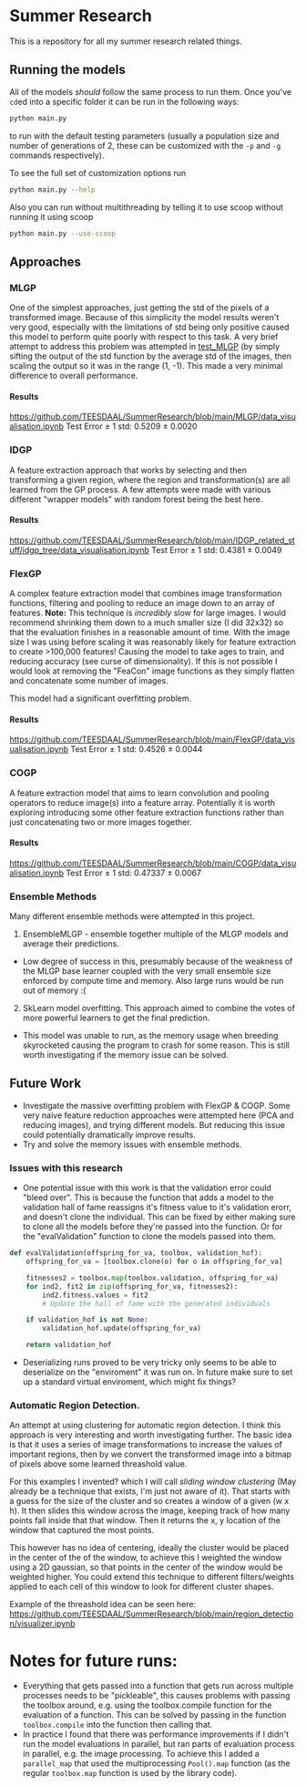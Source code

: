 # Summer Research
This is a repository for all my summer research related things.

## Running the models
All of the models *should* follow the same process to run them. Once you've `cd`ed into a specific folder it can be run in the following ways:
```sh
python main.py
```
to run with the default testing parameters (usually a population size and number of generations of 2, these can be customized with the `-p` and `-g` commands respectively).

To see the full set of customization options run 
```sh
python main.py --help
```

Also you can run without multithreading by telling it to use scoop without running it using scoop
```sh
python main.py --use-scoop
```

## Approaches
### MLGP
One of the simplest approaches, just getting the std of the pixels of a transformed image. Because of this simplicity the model results weren't very good, especially with the limitations of std being only positive caused this model to perform quite poorly with respect to this task. A very brief attempt to address this problem was attempted in [test_MLGP](https://github.com/TEESDAAL/SummerResearch/tree/main/test_MLGP) (by simply sifting the output of the std function by the average std of the images, then scaling the output so it was in the range (1, -1). This made a very minimal difference to overall performance. 

#### Results
https://github.com/TEESDAAL/SummerResearch/blob/main/MLGP/data_visualisation.ipynb
Test Error ± 1 std: 0.5209 ± 0.0020

### IDGP
A feature extraction approach that works by selecting and then transforming a given region, where the region and transformation(s) are all learned from the GP process. A few attempts were made with various different "wrapper models" with random forest being the best here.

#### Results
https://github.com/TEESDAAL/SummerResearch/blob/main/IDGP_related_stuff/idgp_tree/data_visualisation.ipynb
Test Error ± 1 std: 0.4381 ± 0.0049

### FlexGP
A complex feature extraction model that combines image transformation functions, filtering and pooling to reduce an image down to an array of features.
**Note:** This technique is *incredibly* slow for large images. I would recommend shrinking them down to a much smaller size (I did 32x32) so that the evaluation finishes in a reasonable amount of time. With the image size I was using before scaling it was reasonably likely for feature extraction to create >100,000 features! Causing the model to take ages to train, and reducing accuracy (see curse of dimensionality). If this is not possible I would look at removing the "FeaCon" image functions as they simply flatten and concatenate some number of images.

This model had a significant overfitting problem.

#### Results
https://github.com/TEESDAAL/SummerResearch/blob/main/FlexGP/data_visualisation.ipynb
Test Error ± 1 std: 0.4526 ± 0.0044

### COGP
A feature extraction model that aims to learn convolution and pooling operators to reduce image(s) into a feature array. Potentially it is worth exploring introducing some other feature extraction functions rather than just concatenating two or more images together.

#### Results
https://github.com/TEESDAAL/SummerResearch/blob/main/COGP/data_visualisation.ipynb
Test Error ± 1 std: 0.47337 ± 0.0067

### Ensemble Methods
Many different ensemble methods were attempted in this project.
1. EnsembleMLGP - ensemble together multiple of the MLGP models and average their predictions.
  - Low degree of success in this, presumably because of the weakness of the MLGP base learner coupled with the very small ensemble size enforced by compute time and memory. Also large runs would be run out of memory :(
2. SkLearn model overfitting. This approach aimed to combine the votes of more powerful learners to get the final prediction.
  - This model was unable to run, as the memory usage when breeding skyrocketed causing the program to crash for some reason. This is still worth investigating if the memory issue can be solved.

## Future Work
- Investigate the massive overfitting problem with FlexGP & COGP. Some very naive feature reduction approaches were attempted here (PCA and reducing images), and trying different models. But reducing this issue could potentially dramatically improve results.
- Try and solve the memory issues with ensemble methods.


### Issues with this research
- One potential issue with this work is that the validation error could "bleed over". This is because the function that adds a model to the validation hall of fame reassigns it's fitness value to it's validation erorr, and doesn't clone the individual. This can be fixed by either making sure to clone all the models before they're passed into the function. Or for the "evalValidation" function to clone the models passed into them.

```python
def evalValidation(offspring_for_va, toolbox, validation_hof):
    offspring_for_va = [toolbox.clone(o) for o in offspring_for_va]

    fitnesses2 = toolbox.map(toolbox.validation, offspring_for_va)
    for ind2, fit2 in zip(offspring_for_va, fitnesses2):
        ind2.fitness.values = fit2
        # Update the hall of fame with the generated individuals

    if validation_hof is not None:
        validation_hof.update(offspring_for_va)

    return validation_hof
```

- Deserializing runs proved to be very tricky only seems to be able to deserialize on the "enviroment" it was run on. In future make sure to set up a standard virtual enviroment, which might fix things?


### Automatic Region Detection.
An attempt at using clustering for automatic region detection. I think this approach is very interesting and worth investigating further. The basic idea is that it uses a series of image transformations to increase the values of important regions, then by we convert the transformed image into a bitmap of pixels above some learned threashold value.

For this examples I invented? which I will call *sliding window clustering* (May already be a technique that exists, I'm just not aware of it). That starts with a guess for the size of the cluster and so creates a window of a given (w x h). It then slides this window across the image, keeping track of how many points fall inside that that window. Then it returns the x, y location of the window that captured the most points.

This however has no idea of centering, ideally the cluster would be placed in the center of the of the window, to achieve this I weighted the window using a 2D gaussian, so that points in the center of the window would be weighted higher. You could extend this technique to different filters/weights applied to each cell of this window to look for different cluster shapes.

Example of the threashold idea can be seen here:
https://github.com/TEESDAAL/SummerResearch/blob/main/region_detection/visualizer.ipynb

# Notes for future runs:
- Everything that gets passed into a function that gets run across multiple processes needs to be "pickleable", this causes problems with passing the toolbox around, e.g. using the toolbox.compile function for the evaluation of a function. This can be solved by passing in the function `toolbox.compile` into the function then calling that.
- In practice I found that there was performance improvements if I didn't run the model evaluations in parallel, but ran parts of evaluation process in parallel, e.g. the image processing. To achieve this I added a `parallel_map` that used the multiprocessing `Pool().map` function (as the regular `toolbox.map` function is used by the library code).

